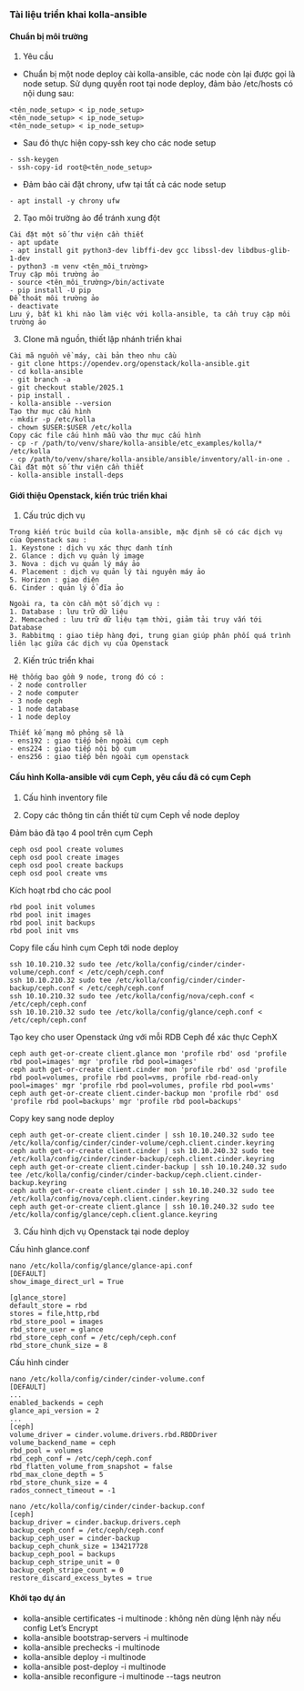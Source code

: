 ### Tài liệu triển khai kolla-ansible
#### Chuẩn bị môi trường
1. Yêu cầu
- Chuẩn bị một node deploy cài kolla-ansible, các node còn lại được gọi là node setup. Sử dụng quyền root tại node deploy, đảm bảo /etc/hosts có nội dung sau:
```
<tên_node_setup> < ip_node_setup>
<tên_node_setup> < ip_node_setup>
<tên_node_setup> < ip_node_setup>
```
- Sau đó thực hiện copy-ssh key cho các node setup
```
- ssh-keygen
- ssh-copy-id root@<tên_node_setup>
```
- Đảm bảo cài đặt chrony, ufw tại tất cả các node setup
```
- apt install -y chrony ufw
```
2. Tạo môi trường ảo để tránh xung đột
```
Cài đặt một số thư viện cần thiết
- apt update
- apt install git python3-dev libffi-dev gcc libssl-dev libdbus-glib-1-dev
- python3 -m venv <tên_môi_trường>
Truy cập môi trường ảo
- source <tên_môi_trường>/bin/activate
- pip install -U pip
Để thoát môi trường ảo
- deactivate
Lưu ý, bất kì khi nào làm việc với kolla-ansible, ta cần truy cập môi trường ảo
```
3. Clone mã nguồn, thiết lập nhánh triển khai
```
Cài mã nguồn về máy, cài bản theo nhu cầu
- git clone https://opendev.org/openstack/kolla-ansible.git
- cd kolla-ansible
- git branch -a
- git checkout stable/2025.1
- pip install .
- kolla-ansible --version
Tạo thư mục cấu hình
- mkdir -p /etc/kolla
- chown $USER:$USER /etc/kolla
Copy các file cấu hình mẫu vào thư mục cấu hình
- cp -r /path/to/venv/share/kolla-ansible/etc_examples/kolla/* /etc/kolla
- cp /path/to/venv/share/kolla-ansible/ansible/inventory/all-in-one .
Cài đặt một số thư viện cần thiết
- kolla-ansible install-deps
```
#### Giới thiệu Openstack, kiến trúc triển khai
1. Cấu trúc dịch vụ
```
Trong kiến trúc build của kolla-ansible, mặc định sẽ có các dịch vụ của Openstack sau :
1. Keystone : dịch vụ xác thực danh tính
2. Glance : dịch vụ quản lý image
3. Nova : dịch vụ quản lý máy ảo
4. Placement : dịch vụ quản lý tài nguyên máy ảo
5. Horizon : giao diện
6. Cinder : quản lý ổ đĩa ảo

Ngoài ra, ta còn cần một số dịch vụ : 
1. Database : lưu trữ dữ liệu
2. Memcached : lưu trữ dữ liệu tạm thời, giảm tải truy vấn tới Database
3. Rabbitmq : giao tiêp hàng đợi, trung gian giúp phân phối quá trình liên lạc giữa các dịch vụ của Openstack
```

2. Kiến trúc triển khai
```
Hệ thống bao gồm 9 node, trong đó có :
- 2 node controller
- 2 node computer
- 3 node ceph
- 1 node database
- 1 node deploy

Thiết kế mạng mô phỏng sẽ là
- ens192 : giao tiếp bên ngoài cụm ceph
- ens224 : giao tiếp nội bộ cụm
- ens256 : giao tiếp bên ngoài cụm openstack
```

#### Cấu hình Kolla-ansible với cụm Ceph, yêu cầu đã có cụm Ceph
1. Cấu hình inventory file

2. Copy các thông tin cần thiết từ cụm Ceph về node deploy

Đảm bảo đã tạo 4 pool trên cụm Ceph
```
ceph osd pool create volumes
ceph osd pool create images
ceph osd pool create backups
ceph osd pool create vms
```
Kích hoạt rbd cho các pool
```
rbd pool init volumes
rbd pool init images
rbd pool init backups
rbd pool init vms
```
Copy file cấu hình cụm Ceph tới node deploy
```
ssh 10.10.210.32 sudo tee /etc/kolla/config/cinder/cinder-volume/ceph.conf < /etc/ceph/ceph.conf
ssh 10.10.210.32 sudo tee /etc/kolla/config/cinder/cinder-backup/ceph.conf < /etc/ceph/ceph.conf
ssh 10.10.210.32 sudo tee /etc/kolla/config/nova/ceph.conf < /etc/ceph/ceph.conf
ssh 10.10.210.32 sudo tee /etc/kolla/config/glance/ceph.conf < /etc/ceph/ceph.conf
```
Tạo key cho user Openstack ứng với mỗi RDB Ceph để xác thực CephX
```
ceph auth get-or-create client.glance mon 'profile rbd' osd 'profile rbd pool=images' mgr 'profile rbd pool=images'
ceph auth get-or-create client.cinder mon 'profile rbd' osd 'profile rbd pool=volumes, profile rbd pool=vms, profile rbd-read-only pool=images' mgr 'profile rbd pool=volumes, profile rbd pool=vms'
ceph auth get-or-create client.cinder-backup mon 'profile rbd' osd 'profile rbd pool=backups' mgr 'profile rbd pool=backups'
```
Copy key sang node deploy
```
ceph auth get-or-create client.cinder | ssh 10.10.240.32 sudo tee /etc/kolla/config/cinder/cinder-volume/ceph.client.cinder.keyring
ceph auth get-or-create client.cinder | ssh 10.10.240.32 sudo tee /etc/kolla/config/cinder/cinder-backup/ceph.client.cinder.keyring
ceph auth get-or-create client.cinder-backup | ssh 10.10.240.32 sudo tee /etc/kolla/config/cinder/cinder-backup/ceph.client.cinder-backup.keyring
ceph auth get-or-create client.cinder | ssh 10.10.240.32 sudo tee /etc/kolla/config/nova/ceph.client.cinder.keyring
ceph auth get-or-create client.glance | ssh 10.10.240.32 sudo tee /etc/kolla/config/glance/ceph.client.glance.keyring
```
3. Cấu hình dịch vụ Openstack tại node deploy

Cấu hình glance.conf
```
nano /etc/kolla/config/glance/glance-api.conf
[DEFAULT]
show_image_direct_url = True

[glance_store]
default_store = rbd
stores = file,http,rbd
rbd_store_pool = images
rbd_store_user = glance
rbd_store_ceph_conf = /etc/ceph/ceph.conf
rbd_store_chunk_size = 8
```
Cấu hình cinder
```
nano /etc/kolla/config/cinder/cinder-volume.conf
[DEFAULT]
...
enabled_backends = ceph
glance_api_version = 2
...
[ceph]
volume_driver = cinder.volume.drivers.rbd.RBDDriver
volume_backend_name = ceph
rbd_pool = volumes
rbd_ceph_conf = /etc/ceph/ceph.conf
rbd_flatten_volume_from_snapshot = false
rbd_max_clone_depth = 5
rbd_store_chunk_size = 4
rados_connect_timeout = -1

nano /etc/kolla/config/cinder/cinder-backup.conf
[ceph]
backup_driver = cinder.backup.drivers.ceph
backup_ceph_conf = /etc/ceph/ceph.conf
backup_ceph_user = cinder-backup
backup_ceph_chunk_size = 134217728
backup_ceph_pool = backups
backup_ceph_stripe_unit = 0
backup_ceph_stripe_count = 0
restore_discard_excess_bytes = true
```
#### Khởi tạo dự án
- kolla-ansible certificates -i multinode : không nên dùng lệnh này nếu config Let’s Encrypt
- kolla-ansible bootstrap-servers -i multinode
- kolla-ansible prechecks -i multinode
- kolla-ansible deploy -i multinode
- kolla-ansible post-deploy -i multinode
- kolla-ansible reconfigure -i multinode --tags neutron

